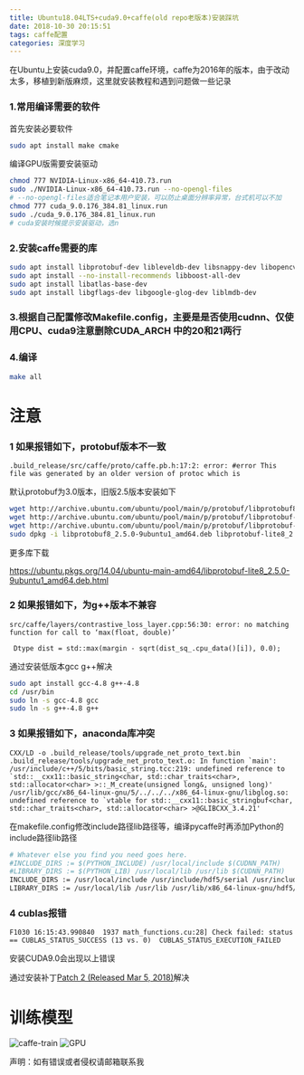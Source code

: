 ```yaml
---
title: Ubuntu18.04LTS+cuda9.0+caffe(old repo老版本)安装踩坑
date: 2018-10-30 20:15:51
tags: caffe配置
categories: 深度学习
---
```

在Ubuntu上安装cuda9.0，并配置caffe环境，caffe为2016年的版本，由于改动太多，移植到新版麻烦，这里就安装教程和遇到问题做一些记录

<!-- more -->


### 1.常用编译需要的软件
首先安装必要软件
```bash
sudo apt install make cmake
```

编译GPU版需要安装驱动
```bash
chmod 777 NVIDIA-Linux-x86_64-410.73.run
sudo ./NVIDIA-Linux-x86_64-410.73.run --no-opengl-files
# --no-opengl-files适合笔记本用户安装，可以防止桌面分辨率异常，台式机可以不加
chmod 777 cuda_9.0.176_384.81_linux.run
sudo ./cuda_9.0.176_384.81_linux.run
# cuda安装时候提示安装驱动，选n
```

### 2.安装caffe需要的库
```bash
sudo apt install libprotobuf-dev libleveldb-dev libsnappy-dev libopencv-dev libhdf5-serial-dev protobuf-compiler
sudo apt install --no-install-recommends libboost-all-dev
sudo apt install libatlas-base-dev
sudo apt install libgflags-dev libgoogle-glog-dev liblmdb-dev
```
### 3.根据自己配置修改Makefile.config，主要是是否使用cudnn、仅使用CPU、cuda9注意删除CUDA_ARCH 中的20和21两行

### 4.编译

```bash
make all
```

# 注意

### 1 如果报错如下，protobuf版本不一致

    .build_release/src/caffe/proto/caffe.pb.h:17:2: error: #error This file was generated by an older version of protoc which is

默认protobuf为3.0版本，旧版2.5版本安装如下 
```bash
wget http://archive.ubuntu.com/ubuntu/pool/main/p/protobuf/libprotobuf8_2.5.0-9ubuntu1_amd64.deb
wget http://archive.ubuntu.com/ubuntu/pool/main/p/protobuf/libprotobuf-lite8_2.5.0-9ubuntu1_amd64.deb
wget http://archive.ubuntu.com/ubuntu/pool/main/p/protobuf/libprotobuf-dev_2.5.0-9ubuntu1_amd64.deb
sudo dpkg -i libprotobuf8_2.5.0-9ubuntu1_amd64.deb libprotobuf-lite8_2.5.0-9ubuntu1_amd64.deb libprotobuf-dev_2.5.0-9ubuntu1_amd64.deb
```

更多库下载

https://ubuntu.pkgs.org/14.04/ubuntu-main-amd64/libprotobuf-lite8_2.5.0-9ubuntu1_amd64.deb.html


### 2 如果报错如下，为g++版本不兼容

    src/caffe/layers/contrastive_loss_layer.cpp:56:30: error: no matching function for call to ‘max(float, double)’

     Dtype dist = std::max(margin - sqrt(dist_sq_.cpu_data()[i]), 0.0);

通过安装低版本gcc g++解决
```bash
sudo apt install gcc-4.8 g++-4.8
cd /usr/bin
sudo ln -s gcc-4.8 gcc
sudo ln -s g++-4.8 g++
```

### 3 如果报错如下，anaconda库冲突

    CXX/LD -o .build_release/tools/upgrade_net_proto_text.bin
    .build_release/tools/upgrade_net_proto_text.o: In function `main':
    /usr/include/c++/5/bits/basic_string.tcc:219: undefined reference to `std::__cxx11::basic_string<char, std::char_traits<char>, std::allocator<char> >::_M_create(unsigned long&, unsigned long)'
    /usr/lib/gcc/x86_64-linux-gnu/5/../../../x86_64-linux-gnu/libglog.so: undefined reference to `vtable for std::__cxx11::basic_stringbuf<char, std::char_traits<char>, std::allocator<char> >@GLIBCXX_3.4.21'

 在makefile.config修改include路径lib路径等，编译pycaffe时再添加Python的include路径lib路径
```bash
# Whatever else you find you need goes here.
#INCLUDE_DIRS := $(PYTHON_INCLUDE) /usr/local/include $(CUDNN_PATH)
#LIBRARY_DIRS := $(PYTHON_LIB) /usr/local/lib /usr/lib $(CUDNN_PATH)
INCLUDE_DIRS := /usr/local/include /usr/include/hdf5/serial /usr/include/python2.7 $(CUDNN_PATH)
LIBRARY_DIRS := /usr/local/lib /usr/lib /usr/lib/x86_64-linux-gnu/hdf5/serial $(CUDNN_PATH)
```

### 4 cublas报错

    F1030 16:15:43.990840  1937 math_functions.cu:28] Check failed: status == CUBLAS_STATUS_SUCCESS (13 vs. 0)  CUBLAS_STATUS_EXECUTION_FAILED

安装CUDA9.0会出现以上错误

通过安装补丁[Patch 2 (Released Mar 5, 2018)](https://developer.nvidia.com/cuda-90-download-archive?target_os=Linux&target_arch=x86_64&target_distro=Ubuntu&target_version=1704&target_type=runfilelocal)解决

# 训练模型
![caffe-train](/imgs/2018-10-30-caffe-train.jpg)
![GPU](/imgs/2018-10-30-nvidia-smi.jpg)
 

声明：如有错误或者侵权请邮箱联系我